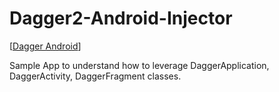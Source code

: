 # Dagger2-Android-Injector
[[Dagger Android](https://google.github.io/dagger/android)]

Sample App to understand how to leverage DaggerApplication, DaggerActivity, DaggerFragment classes.
